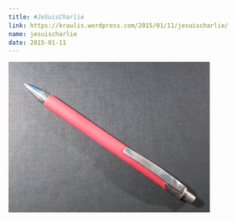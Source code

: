 ```yaml
---
title: #JeSuisCharlie
link: https://kraulis.wordpress.com/2015/01/11/jesuischarlie/
name: jesuischarlie
date: 2015-01-11
---
```

[![pen](/files/pen.png)](/posts/pen.png)

